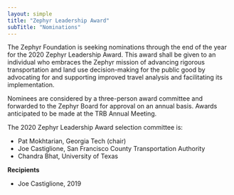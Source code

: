 ```yaml
---
layout: simple
title: "Zephyr Leadership Award"
subTitle: "Nominations"
---
```


The Zephyr Foundation is seeking nominations through the end of the year for the 2020 Zephyr Leadership Award.  This award shall be given to an individual who embraces the Zephyr mission of advancing rigorous transportation and land use decision-making for the public good by advocating for and supporting improved travel analysis and facilitating its implementation.

Nominees are considered by a three-person award committee and forwarded to the Zephyr Board for approval on an annual basis. Awards anticipated to be made at the TRB Annual Meeting.

The 2020 Zephyr Leadership Award selection committee is:  

 - Pat Mokhtarian, Georgia Tech (chair)  
 - Joe Castiglione, San Francisco County Transportation Authority  
 - Chandra Bhat, University of Texas  

**Recipients**

 - Joe Castiglione, 2019
